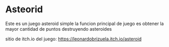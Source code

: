 # Asteorid

Este es un juego asteroid simple la funcion principal de juego es obtener la mayor cantidad de puntos destruyendo asteroides 

sitio de itch.io del juego:
https://leonardobrizuela.itch.io/asteroid


